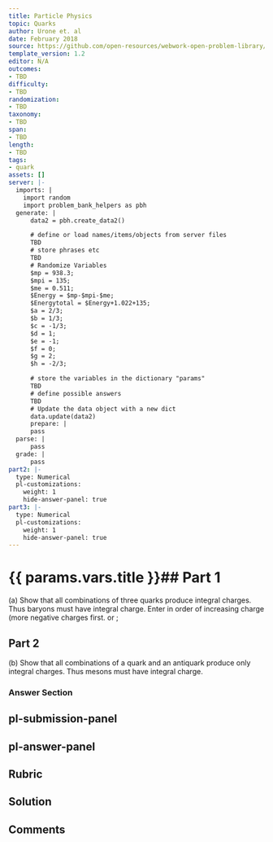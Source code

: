 ```yaml
---
title: Particle Physics
topic: Quarks
author: Urone et. al
date: February 2018
source: https://github.com/open-resources/webwork-open-problem-library/tree/master/Contrib/BrockPhysics/College_Physics_Urone/33.Particle_Physics/33-05.Quarks/NU_U17-33-05-022.pg
template_version: 1.2
editor: N/A
outcomes:
- TBD
difficulty:
- TBD
randomization:
- TBD
taxonomy:
- TBD
span:
- TBD
length:
- TBD
tags:
- quark
assets: []
server: |-
  imports: |
    import random
    import problem_bank_helpers as pbh
  generate: |
      data2 = pbh.create_data2()

      # define or load names/items/objects from server files
      TBD
      # store phrases etc
      TBD
      # Randomize Variables
      $mp = 938.3;
      $mpi = 135;
      $me = 0.511;
      $Energy = $mp-$mpi-$me;
      $Energytotal = $Energy+1.022+135;
      $a = 2/3;
      $b = 1/3;
      $c = -1/3;
      $d = 1;
      $e = -1;
      $f = 0;
      $g = 2;
      $h = -2/3;

      # store the variables in the dictionary "params"
      TBD
      # define possible answers
      TBD
      # Update the data object with a new dict
      data.update(data2)
      prepare: |
      pass
  parse: |
      pass
  grade: |
      pass
part2: |-
  type: Numerical
  pl-customizations:
    weight: 1
    hide-answer-panel: true
part3: |-
  type: Numerical
  pl-customizations:
    weight: 1
    hide-answer-panel: true
---
```


# {{ params.vars.title }}## Part 1 
(a) Show that all combinations of three quarks produce integral charges. Thus baryons must have integral charge. Enter in order of increasing charge (more negative charges first. or ; 
## Part 2 
(b) Show that all combinations of a quark and an antiquark produce only integral charges. Thus mesons must have integral charge. 


### Answer Section 


## pl-submission-panel 


## pl-answer-panel 


## Rubric 


## Solution 


## Comments 


